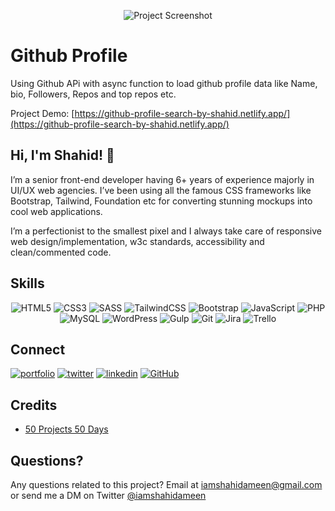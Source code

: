 <div align="center">

![Project Screenshot](https://50projects50days.com/img/projects-img/28-github-profiles.png)

</div>

# Github Profile

Using Github APi with async function to load github profile data like Name, bio, Followers, Repos and top repos etc.

Project Demo: [https://github-profile-search-by-shahid.netlify.app/](https://github-profile-search-by-shahid.netlify.app/)

## Hi, I'm Shahid! 👋

I’m a senior front-end developer having 6+ years of experience majorly in UI/UX web agencies. I’ve been using all the famous CSS frameworks like Bootstrap, Tailwind, Foundation etc for converting stunning mockups into cool web applications.

I’m a perfectionist to the smallest pixel and I always take care of responsive web design/implementation, w3c standards, accessibility and clean/commented code.

## Skills

<div align="center">

![HTML5](https://img.shields.io/badge/html5-%23E34F26.svg?style=for-the-badge&logo=html5&logoColor=white)
![CSS3](https://img.shields.io/badge/css3-%231572B6.svg?style=for-the-badge&logo=css3&logoColor=white)
![SASS](https://img.shields.io/badge/SASS-hotpink.svg?style=for-the-badge&logo=SASS&logoColor=white)
![TailwindCSS](https://img.shields.io/badge/tailwindcss-%2338B2AC.svg?style=for-the-badge&logo=tailwind-css&logoColor=white)
![Bootstrap](https://img.shields.io/badge/bootstrap-%23563D7C.svg?style=for-the-badge&logo=bootstrap&logoColor=white)
![JavaScript](https://img.shields.io/badge/javascript-%23323330.svg?style=for-the-badge&logo=javascript&logoColor=%23F7DF1E)
![PHP](https://img.shields.io/badge/php-%23777BB4.svg?style=for-the-badge&logo=php&logoColor=white)
![MySQL](https://img.shields.io/badge/mysql-%2300f.svg?style=for-the-badge&logo=mysql&logoColor=white)
![WordPress](https://img.shields.io/badge/WordPress-%23117AC9.svg?style=for-the-badge&logo=WordPress&logoColor=white)
![Gulp](https://img.shields.io/badge/GULP-%23CF4647.svg?style=for-the-badge&logo=gulp&logoColor=white)
![Git](https://img.shields.io/badge/git-%23F05033.svg?style=for-the-badge&logo=git&logoColor=white)
![Jira](https://img.shields.io/badge/jira-%230A0FFF.svg?style=for-the-badge&logo=jira&logoColor=white)
![Trello](https://img.shields.io/badge/Trello-%23026AA7.svg?style=for-the-badge&logo=Trello&logoColor=white)

</div>

## Connect

[![portfolio](https://img.shields.io/badge/my_portfolio-000?style=for-the-badge&logo=ko-fi&logoColor=white)](https://shahidameen.com)
[![twitter](https://img.shields.io/badge/twitter-1DA1F2?style=for-the-badge&logo=twitter&logoColor=white)](https://twitter.com/iamshahidameen)
[![linkedin](https://img.shields.io/badge/linkedin-0A66C2?style=for-the-badge&logo=linkedin&logoColor=white)](https://www.linkedin.com/in/iamshahidameen)
[![GitHub](https://img.shields.io/badge/github-%23121011.svg?style=for-the-badge&logo=github&logoColor=white)](https://github.com/iamshahidameen)

## Credits

- [50 Projects 50 Days](https://50projects50days.com)

## Questions?

Any questions related to this project? Email at iamshahidameen@gmail.com or send me a DM on Twitter [@iamshahidameen](https://twitter.com/iamshahidameen)
